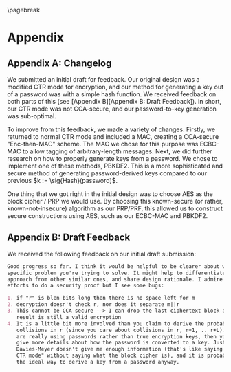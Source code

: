 \pagebreak

# Appendix

## Appendix A: Changelog

We submitted an initial draft for feedback. Our original design was a modified CTR mode for encryption, and our method for generating a key out of a password was with a simple hash function. We received feedback on both parts of this (see [Appendix B][Appendix B: Draft Feedback]). In short, our CTR mode was not CCA-secure, and our password-to-key generation was sub-optimal.

To improve from this feedback, we made a variety of changes. Firstly, we returned to normal CTR mode and included a MAC, creating a CCA-secure "Enc-then-MAC" scheme. The MAC we chose for this purpose was ECBC-MAC to allow tagging of arbitrary-length messages. Next, we did further research on how to properly generate keys from a password. We chose to implement one of these methods, PBKDF2. This is a more sophisticated and secure method of generating password-derived keys compared to our previous $k := \sig{Hash}(password)$.

One thing that we got right in the initial design was to choose AES as the block cipher / PRP we would use. By choosing this known-secure (or rather, known-not-insecure) algorithm as our PRP/PRF, this allowed us to construct secure constructions using AES, such as our ECBC-MAC and PBKDF2.

## Appendix B: Draft Feedback

We received the following feedback on our initial draft submission:

```md
Good progress so far. I think it would be helpful to be clearer about what
specific problem you're trying to solve. It might help to differentiate your
approach from other similar ones, and share design rationale. I admire your
efforts to do a security proof but I see some bugs:

1. if "r" is blen bits long then there is no space left for m
2. decryption doesn't check r, nor does it separate m||r
3. This cannot be CCA secure --> I can drop the last ciphertext block and the
   result is still a valid encryption
4. It is a little bit more involved than you claim to derive the probability of
   collisions in r (since you care about collisions in r, r+1, .. r+L). If you
   are really using passwords rather than true encryption keys, then you should
   give more details about how the password is converted to a key. Just saying
   Davies-Meyer doesn't give me enough information (that's like saying "I use
   CTR mode" without saying what the block cipher is), and it is probably not
   the ideal way to derive a key from a password anyway.
```
